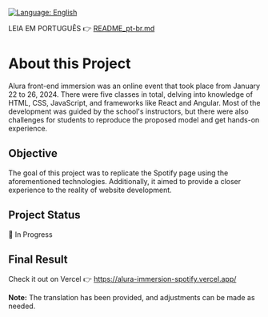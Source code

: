 [![Language: English](https://img.shields.io/badge/Language-English-brightgreen.svg)](README-en.md)

LEIA EM PORTUGUÊS 👉 [README_pt-br.md](https://github.com/LucasCatuyama/Alura_imersao_spotify/blob/main/README-pt-br.md)

# About this Project
Alura front-end immersion was an online event that took place from January 22 to 26, 2024. There were five classes in total, delving into knowledge of HTML, CSS, JavaScript, and frameworks like React and Angular. Most of the development was guided by the school's instructors, but there were also challenges for students to reproduce the proposed model and get hands-on experience.

## Objective
The goal of this project was to replicate the Spotify page using the aforementioned technologies. Additionally, it aimed to provide a closer experience to the reality of website development.

## Project Status
🚧 In Progress

## Final Result

Check it out on Vercel 👉 https://alura-immersion-spotify.vercel.app/

**Note:** The translation has been provided, and adjustments can be made as needed.
